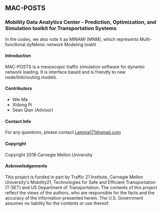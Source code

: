 ## MAC-POSTS

### Mobility Data Analytics Center - Prediction, Optimization, and Simulation toolkit for Transportation Systems

In the codes, we also note it as MINAMI (MNM), which represents Multi-functIonal dyNAmic network Modeling tookIt

#### Introduction

MAC-POSTS is a mesoscopic traffic simulation software for dynamic network loading. It is interface based and is friendly to new node/link/routing models.

#### Contributors

- Wei Ma
- Xidong Pi
- Sean Qian (Advisor)

#### Contact Info

For any questions, please contact Lemma171@gmail.com

#### Copyright

Copyright 2018 Carnegie Mellon University

#### Acknowledgements
This project is funded in part by Traffic 21 Institute, Carnegie Mellon University's Mobility21, Technologies for Safe and Efficient Transportation (T-SET) and US Department of Transportation. The contents of this project reflect the views of the authors, who are responsible for the facts and the accuracy of the information presented herein. The U.S. Government assumes no liability for the contents or use thereof.
